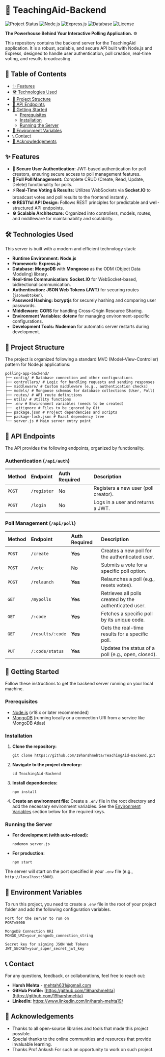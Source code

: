 # 🚀 TeachingAid-Backend

![Project Status](https://img.shields.io/badge/Status-Active-brightgreen)
![Node.js](https://img.shields.io/badge/Node.js-18.x-green)
![Express.js](https://img.shields.io/badge/Express.js-4.x-blue)
![Database](https://img.shields.io/badge/Database-MongoDB-orange)
![License](https://img.shields.io/badge/License-ISC-yellow)

**The Powerhouse Behind Your Interactive Polling Application.** ⚙️

This repository contains the backend server for the TeachingAid application. It is a robust, scalable, and secure API built with Node.js and Express, designed to handle user authentication, poll creation, real-time voting, and results broadcasting.

## 🎯 Table of Contents

-   [✨ Features](#-features)
-   [🛠️ Technologies Used](#%EF%B8%8F-technologies-used)
-   [📂 Project Structure](#-project-structure)
-   [🔧 API Endpoints](#-api-endpoints)
-   [🚀 Getting Started](#-getting-started)
    -   [Prerequisites](#prerequisites)
    -   [Installation](#installation)
    -   [Running the Server](#running-the-server)
-   [🔑 Environment Variables](#-environment-variables)
-   [📞 Contact](#-contact)
-   [🙏 Acknowledgements](#-acknowledgements)

## ✨ Features

-   **🔐 Secure User Authentication:** JWT-based authentication for poll creators, ensuring secure access to poll management features.
-   **📝 Full Poll Management:** Complete CRUD (Create, Read, Update, Delete) functionality for polls.
-   **⚡ Real-Time Voting & Results:** Utilizes WebSockets via **Socket.IO** to broadcast votes and poll results to the frontend instantly.
-   **🌐 RESTful API Design:** Follows REST principles for predictable and well-structured API endpoints.
-   **⚙️ Scalable Architecture:** Organized into controllers, models, routes, and middleware for maintainability and scalability.

## 🛠️ Technologies Used

This server is built with a modern and efficient technology stack:

-   **Runtime Environment:** **Node.js**
-   **Framework:** **Express.js**
-   **Database:** **MongoDB** with **Mongoose** as the ODM (Object Data Modeling) library.
-   **Real-time Communication:** **Socket.IO** for WebSocket-based, bidirectional communication.
-   **Authentication:** **JSON Web Tokens (JWT)** for securing routes (`jsonwebtoken`).
-   **Password Hashing:** **bcryptjs** for securely hashing and comparing user passwords.
-   **Middleware:** **CORS** for handling Cross-Origin Resource Sharing.
-   **Environment Variables:** **dotenv** for managing environment-specific configurations.
-   **Development Tools:** **Nodemon** for automatic server restarts during development.

## 📂 Project Structure

The project is organized following a standard MVC (Model-View-Controller) pattern for Node.js applications:
```text
polling-app-backend/
├── config/ # Database connection and other configurations
├── controllers/ # Logic for handling requests and sending responses
├── middleware/ # Custom middleware (e.g., authentication checks)
├── models/ # Mongoose schemas for database collections (User, Poll)
├── routes/ # API route definitions
├── utils/ # Utility functions
├── .env # Environment variables (needs to be created)
├── .gitignore # Files to be ignored by Git
├── package.json # Project dependencies and scripts
├── package-lock.json # Exact dependency tree
└── server.js # Main server entry point
```

## 🔧 API Endpoints

The API provides the following endpoints, organized by functionality.

### Authentication (`/api/auth`)

| Method | Endpoint         | Auth Required | Description                      |
| :----- | :--------------- | :------------ | :------------------------------- |
| `POST` | `/register`      | No            | Registers a new user (poll creator). |
| `POST` | `/login`         | No            | Logs in a user and returns a JWT.   |

### Poll Management (`/api/poll`)

| Method | Endpoint            | Auth Required | Description                                       |
| :----- | :------------------ | :------------ | :------------------------------------------------ |
| `POST` | `/create`           | **Yes**       | Creates a new poll for the authenticated user.    |
| `POST` | `/vote`             | No            | Submits a vote for a specific poll option.        |
| `POST` | `/relaunch`         | **Yes**       | Relaunches a poll (e.g., resets votes).           |
| `GET`  | `/mypolls`          | **Yes**       | Retrieves all polls created by the authenticated user. |
| `GET`  | `/:code`            | **Yes**            | Fetches a specific poll by its unique code.       |
| `GET`  | `/results/:code`    |  **Yes**            | Gets the real-time results for a specific poll.   |
| `PUT`  | `/:code/status`     |  **Yes**            | Updates the status of a poll (e.g., open, closed). |

## 🚀 Getting Started

Follow these instructions to get the backend server running on your local machine.

### Prerequisites

-   [Node.js](https://nodejs.org/en/) (v18.x or later recommended)
-   [MongoDB](https://www.mongodb.com/try/download/community) (running locally or a connection URI from a service like MongoDB Atlas)

### Installation

1.  **Clone the repository:**
    ```
    git clone https://github.com/19harshmehta/TeachingAid-Backend.git
    ```
2.  **Navigate to the project directory:**
    ```
    cd TeachingAid-Backend
    ```
3.  **Install dependencies:**
    ```
    npm install
    ```
4.  **Create an environment file:**
    Create a `.env` file in the root directory and add the necessary environment variables. See the [Environment Variables](#-environment-variables) section below for the required keys.

### Running the Server

-   **For development (with auto-reload):**
    ```
    nodemon server.js
    ```
-   **For production:**
    ```
    npm start
    ```

The server will start on the port specified in your `.env` file (e.g., `http://localhost:5000`).

## 🔑 Environment Variables

To run this project, you need to create a `.env` file in the root of your project folder and add the following configuration variables.
```text
Port for the server to run on
PORT=5000

MongoDB Connection URI
MONGO_URI=your_mongodb_connection_string

Secret key for signing JSON Web Tokens
JWT_SECRET=your_super_secret_jwt_key
```

## 📞 Contact

For any questions, feedback, or collaborations, feel free to reach out:

*   **Harsh Mehta** - mehtah631@gmail.com
*   **GitHub Profile:** [https://github.com/19harshmehta](https://github.com/19harshmehta)
*   **LinkedIn:** https://www.linkedin.com/in/harsh-mehta19/

## 🙏 Acknowledgements

*   Thanks to all open-source libraries and tools that made this project possible.
*   Special thanks to the online communities and resources that provide invaluable learning.
*   Thanks Prof Ankush For such an opportunity to work on such project.
